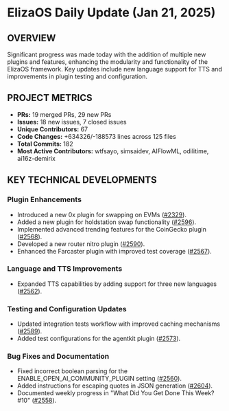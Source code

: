 # ElizaOS Daily Update (Jan 21, 2025)

## OVERVIEW 
Significant progress was made today with the addition of multiple new plugins and features, enhancing the modularity and functionality of the ElizaOS framework. Key updates include new language support for TTS and improvements in plugin testing and configuration.

## PROJECT METRICS
- **PRs:** 19 merged PRs, 29 new PRs
- **Issues:** 18 new issues, 7 closed issues
- **Unique Contributors:** 67
- **Code Changes:** +634326/-188573 lines across 125 files
- **Total Commits:** 182
- **Most Active Contributors:** wtfsayo, simsaidev, AIFlowML, odilitime, ai16z-demirix

## KEY TECHNICAL DEVELOPMENTS

### Plugin Enhancements
- Introduced a new 0x plugin for swapping on EVMs ([#2329](https://github.com/elizaos/eliza/pull/2329)).
- Added a new plugin for holdstation swap functionality ([#2596](https://github.com/elizaos/eliza/pull/2596)).
- Implemented advanced trending features for the CoinGecko plugin ([#2568](https://github.com/elizaos/eliza/pull/2568)).
- Developed a new router nitro plugin ([#2590](https://github.com/elizaos/eliza/pull/2590)).
- Enhanced the Farcaster plugin with improved test coverage ([#2567](https://github.com/elizaos/eliza/pull/2567)).

### Language and TTS Improvements
- Expanded TTS capabilities by adding support for three new languages ([#2562](https://github.com/elizaos/eliza/pull/2562)).
  
### Testing and Configuration Updates
- Updated integration tests workflow with improved caching mechanisms ([#2589](https://github.com/elizaos/eliza/pull/2589)).
- Added test configurations for the agentkit plugin ([#2573](https://github.com/elizaos/eliza/pull/2573)).

### Bug Fixes and Documentation
- Fixed incorrect boolean parsing for the ENABLE_OPEN_AI_COMMUNITY_PLUGIN setting ([#2560](https://github.com/elizaos/eliza/pull/2560)).
- Added instructions for escaping quotes in JSON generation ([#2604](https://github.com/elizaos/eliza/pull/2604)).
- Documented weekly progress in "What Did You Get Done This Week? #10" ([#2558](https://github.com/elizaos/eliza/pull/2558)).